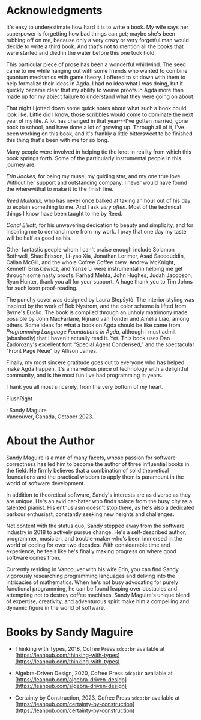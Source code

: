 # Acknowledgments

It's easy to underestimate how hard it is to write a book. My wife says her
superpower is forgetting how bad things can get; maybe she's been rubbing off on
me, because only a very crazy or very forgetful man would decide to write a
third book. And that's not to mention all the books that were started and died
in the water before this one took hold.

This particular piece of prose has been a wonderful whirlwind. The seed came to
me while hanging out with some friends who wanted to combine quantum mechanics
with game theory. I offered to sit down with them to help formalize their ideas
in Agda. I had no idea what I was doing, but it quickly became clear that my
ability to weave proofs in Agda more than made up for my abject failure to
understand what they were going on about.

That night I jotted down some quick notes about what such a book could look
like. Little did I know, those scribbles would come to dominate the next year of
my life. A lot has changed in that year---I've gotten married, gone back to
school, and have done a lot of growing up. Through all of it, I've been working
on this book, and it's frankly a little bittersweet to be finished this thing
that's been with me for so long.

Many people were involved in helping tie the knot in reality from which this
book springs forth. Some of the particularly instrumental people in this journey
are:

*Erin Jackes,* for being my muse, my guiding star, and my one true love. Without
her support and outstanding company, I never would have found the wherewithal to
make it to the finish line.

*Reed Mullanix,* who has never once balked at taking an hour out of his day to
explain something to me. And I ask *very often.* Most of the technical things I
know have been taught to me by Reed.

*Conal Elliott,* for his unwavering dedication to beauty and simplicity, and for
inspiring me to demand more from my work. I pray that one day my taste will be
half as good as his.

Other fantastic people whom I can't praise enough include Solomon Bothwell, Shae
Erisson, Li-yao Xia, Jonathan Lorimer, Asad Saeeduddin, Callan McGill, and the
whole Cofree Coffee crew. Andrew McKnight, Kenneth Bruskiewicz, and Yanze Li
were instrumental in helping me get through some nasty proofs. Farhad Mehta,
John Hughes, Judah Jacobson, Ryan Hunter, thank you all for your support. A huge
thank you to Tim Johns for such keen proof-reading.

The punchy cover was designed by Laura Stepšytė. The interior styling was
inspired by the work of Bob Nystrom, and the color scheme is lifted from Byrne's
Euclid. The book is compiled through an unholy matrimony made possible by John
MacFarlane, Rijnard van Tonder and Amélia Liao, among others. Some ideas for
what a book on Agda should be like came from *Programming Language Foundations
in Agda,* although I must admit (abashedly) that I haven't actually read it.
Yet. This book uses Dan Zadorozny's excellent font "Special Agent Condensed,"
and the spectacular "Front Page Neue" by Allison James.

Finally, my most sincere gratitude goes out to everyone who has helped make Agda
happen. It's a marvelous piece of technology with a delightful community, and is
the most fun I've had programming in years.

Thank you all most sincerely, from the very bottom of my heart.


FlushRight

: Sandy Maguire\
  Vancouver, Canada, October 2023.


# About the Author

Sandy Maguire is a man of many facets, whose passion for software correctness
has led him to become the author of three influential books in the field. He
firmly believes that a combination of solid theoretical foundations and the
practical wisdom to apply them is paramount in the world of software
development.

In addition to theoretical software, Sandy's interests are as diverse as they
are unique. He's an avid car-hater who finds solace from the busy city as a
talented pianist. His enthusiasm doesn't stop there, as he's also a dedicated
parkour enthusiast, constantly seeking new heights and challenges.

Not content with the status quo, Sandy stepped away from the software industry
in 2018 to actively pursue change. He's a self-described author, programmer,
musician, and trouble-maker who's been immersed in the world of coding for over
two decades. With considerable time and experience, he feels like he's finally
making progress on where good software comes from.

Currently residing in Vancouver with his wife Erin, you can find Sandy
vigorously researching programming languages and delving into the intricacies of
mathematics. When he's not busy advocating for purely functional programming, he
can be found leaping over obstacles and attempting not to destroy coffee
machines. Sandy Maguire's unique blend of expertise, creativity, and adventurous
spirit make him a compelling and dynamic figure in the world of software.


# Books by Sandy Maguire

* Thinking with Types, 2018, Cofree Press `sdcp:br`
  available at [https://leanpub.com/thinking-with-types](https://leanpub.com/thinking-with-types)

* Algebra-Driven Design, 2020, Cofree Press `sdcp:br`
  available at [https://leanpub.com/algebra-driven-design](https://leanpub.com/algebra-driven-design)

* Certainty by Construction, 2023, Cofree Press `sdcp:br`
  available at [https://leanpub.com/certainty-by-construction](https://leanpub.com/certainty-by-construction)

